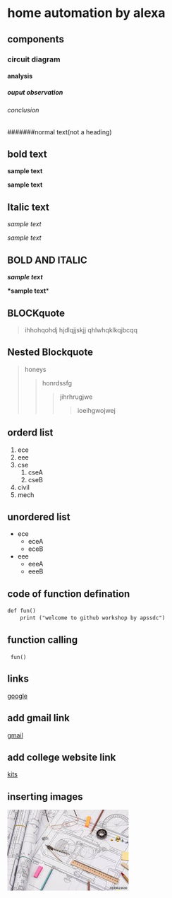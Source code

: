 # home automation by alexa
## components
### circuit diagram
#### analysis
##### ouput observation
###### conclusion
#######normal text(not a heading)
## bold text
**sample text**

__sample text__
## Italic text
*sample text*

_sample text_
## BOLD AND ITALIC
**_sample text_**

__*sample text__*
## BLOCKquote
> ihhohqohdj
hjdlqjjskjj
qhlwhqklkqjbcqq
## Nested Blockquote
> honeys
>> honrdssfg
>>> jihrhrugjwe
>>>> ioeihgwojwej
## orderd list
1. ece
2. eee
3. cse
    1. cseA 
    2. cseB
4. civil
5. mech
## unordered list
- ece
    * eceA
    * eceB
- eee
    + eeeA
    + eeeB
## code of function defination 
```
def fun()
    print ("welcome to github workshop by apssdc")
 ``` 
## function calling
` 
 fun()
`
## links

[google](https://github.com/prasanna17478/markdown-syntax/edit/main/README.md)

## add gmail link

[gmail](https://www.youtube.com/)

## add college website link
[kits](https://collegedunia.com/college/14034-krishna-chaitanya-institute-of-technology-and-sciences-kits-prakasam)
## inserting images
![image](https://github.com/prasanna17478/markdown-syntax/blob/master/images.jpg)
